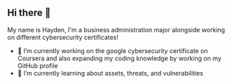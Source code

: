 ## Hi there 👋

My name is Hayden, I'm a business administration major alongside working on different cybersecurity certificates!

- 🔭 I’m currently working on the google cybersecurity certificate on Coursera and also expanding my coding knowledge by working on my GitHub profile
- 🌱 I’m currently learning about assets, threats, and vulnerabilities
